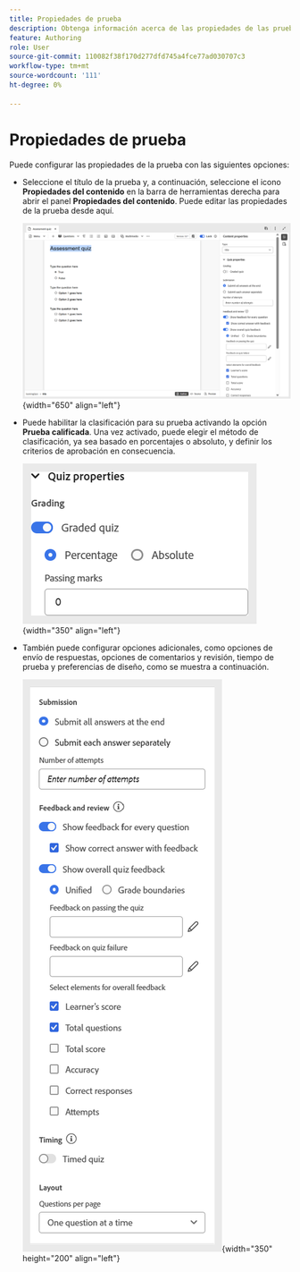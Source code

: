 ```yaml
---
title: Propiedades de prueba
description: Obtenga información acerca de las propiedades de las pruebas en el contenido de aprendizaje y formación
feature: Authoring
role: User
source-git-commit: 110082f38f170d277dfd745a4fce77ad030707c3
workflow-type: tm+mt
source-wordcount: '111'
ht-degree: 0%

---
```


# Propiedades de prueba

Puede configurar las propiedades de la prueba con las siguientes opciones:

- Seleccione el título de la prueba y, a continuación, seleccione el icono **Propiedades del contenido** en la barra de herramientas derecha para abrir el panel **Propiedades del contenido**. Puede editar las propiedades de la prueba desde aquí.

  ![](assets/quiz-properties.png){width="650" align="left"}

- Puede habilitar la clasificación para su prueba activando la opción **Prueba calificada**. Una vez activado, puede elegir el método de clasificación, ya sea basado en porcentajes o absoluto, y definir los criterios de aprobación en consecuencia.

  ![](assets/quiz-grading.png){width="350" align="left"}

- También puede configurar opciones adicionales, como opciones de envío de respuestas, opciones de comentarios y revisión, tiempo de prueba y preferencias de diseño, como se muestra a continuación.

  ![](assets/additional-quiz-properties.png){width="350" height="200" align="left"}